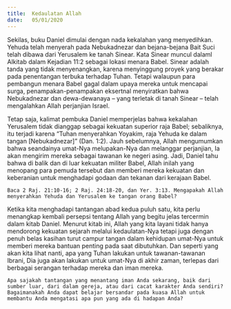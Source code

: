 ```yaml
---
title:  Kedaulatan Allah
date:   05/01/2020
---
```


Sekilas, buku Daniel dimulai dengan nada kekalahan yang menyedihkan. Yehuda telah menyerah pada Nebukadnezar dan bejana-bejana Bait Suci telah dibawa dari Yerusalem ke tanah Sinear. Kata Sinear muncul dalaml Alkitab dalam Kejadian 11:2 sebagai lokasi menara Babel. Sinear adalah tanda yang tidak menyenangkan, karena menyinggung proyek yang berakar pada penentangan terbuka terhadap Tuhan. Tetapi walaupun para pembangun menara Babel gagal dalam upaya mereka untuk mencapai surga, penampakan-penampakan eksertnal menyiratkan bahwa Nebukadnezar dan dewa-dewanaya – yang terletak di tanah Sinear – telah mengalahkan Allah perjanjian Israel.

Tetap saja, kalimat pembuka Daniel memperjelas bahwa kekalahan Yerusalem tidak dianggap sebagai kekuatan superior raja Babel; sebaliknya, itu terjadi karena “Tuhan menyerahkan Yoyakim, raja Yehuda ke dalam tangan [Nebukadnezar]” (Dan. 1:2). Jauh sebelumnya, Allah mengumumkan bahwa seandainya umat-Nya melupakan-Nya dan melanggar perjanjian, Ia akan mengirim mereka sebagai tawanan ke negeri asing. Jadi, Daniel tahu bahwa di balik dan di luar kekuatan militer Babel, Allah inilah yang menopang para pemuda tersebut dan memberi mereka kekuatan dan keberanian untuk menghadapi godaan dan tekanan dari kerajaan Babel.

`Baca 2 Raj. 21:10-16; 2 Raj. 24:18-20, dan Yer. 3:13. Mengapakah Allah menyerahkan Yehuda dan Yerusalem ke tangan orang Babel?`

Ketika kita menghadapi tantangan abad kedua puluh satu, kita perlu menangkap kembali persepsi tentang Allah yang begitu jelas tercermin dalam kitab Daniel. Menurut kitab ini, Allah yang kita layani tidak hanya mendorong kekuatan sejarah melalui kedaulatan-Nya tetapi juga dengan penuh belas kasihan turut campur tangan dalam kehidupan umat-Nya untuk memberi mereka bantuan penting pada saat dibutuhkan. Dan seperti yang akan kita lihat nanti, apa yang Tuhan lakukan untuk tawanan-tawanan Ibrani, Dia juga akan lakukan untuk umat-Nya di akhir zaman, terlepas dari berbagai serangan terhadap mereka dan iman mereka.

`Apa sajakah tantangan yang menantang iman Anda sekarang, baik dari sumber luar, dari dalam gereja, atau dari cacat karakter Anda sendiri? Bagaimanakah Anda dapat belajar bersandar pada kuasa Allah untuk membantu Anda mengatasi apa pun yang ada di hadapan Anda?`